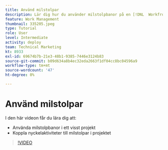 ```yaml
---
title: Använd milstolpar
description: Lär dig hur du använder milstolpbanor på en [!DNL  Workfront] projektera och associera viktiga uppgifter som milstolpar i projektet.
feature: Work Management
thumbnail: 335205.jpeg
type: Tutorial
role: User
level: Intermediate
activity: deploy
team: Technical Marketing
kt: 8933
exl-id: 69674b7b-21e3-48b1-9385-7446e3124b83
source-git-commit: b09d634a8b4ec32eda2663f1df04cc8bc04596a9
workflow-type: tm+mt
source-wordcount: '47'
ht-degree: 0%

---
```


# Använd milstolpar

I den här videon får du lära dig att:

* Använda milstolpbanor i ett visst projekt
* Koppla nyckelaktiviteter till milstolpar i projektet

>[!VIDEO](https://video.tv.adobe.com/v/335205/?quality=12)
